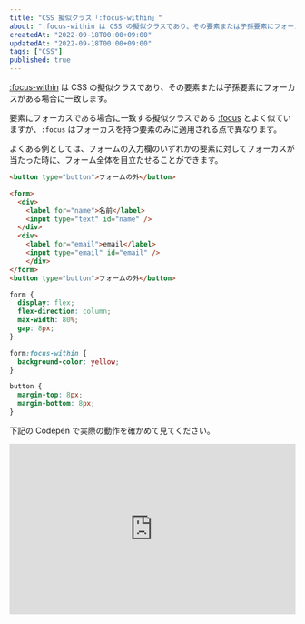 ```yaml
---
title: "CSS 擬似クラス「:focus-within」"
about: ":focus-within は CSS の擬似クラスであり、その要素または子孫要素にフォーカスがある場合に一致します。"
createdAt: "2022-09-18T00:00+09:00"
updatedAt: "2022-09-18T00:00+09:00"
tags: ["CSS"]
published: true
---
```

[:focus-within](https://developer.mozilla.org/ja/docs/Web/CSS/:focus-within) は CSS の擬似クラスであり、その要素または子孫要素にフォーカスがある場合に一致します。

要素にフォーカスである場合に一致する擬似クラスである [:focus](https://developer.mozilla.org/ja/docs/Web/CSS/:focus) とよく似ていますが、`:focus` はフォーカスを持つ要素のみに適用される点で異なります。

よくある例としては、フォームの入力欄のいずれかの要素に対してフォーカスが当たった時に、フォーム全体を目立たせることができます。

```html
<button type="button">フォームの外</button>

<form>
  <div>
    <label for="name">名前</label>
    <input type="text" id="name" />
  </div>
  <div>
    <label for="email">email</label>
    <input type="email" id="email" />
    </div>
</form>
<button type="button">フォームの外</button>
```

```css
form {
  display: flex;
  flex-direction: column;
  max-width: 80%;
  gap: 8px;
}

form:focus-within {
  background-color: yellow;
}

button {
  margin-top: 8px;
  margin-bottom: 8px;
}
```

下記の Codepen で実際の動作を確かめて見てください。

<iframe height="300" style="width: 100%;" scrolling="no" title="Untitled" src="https://codepen.io/azukiazusa1/embed/bGwNMVq?default-tab=html%2Cresult" frameborder="no" loading="lazy" allowtransparency="true" allowfullscreen="true">
  See the Pen <a href="https://codepen.io/azukiazusa1/pen/bGwNMVq">
  Untitled</a> by azukiazusa1 (<a href="https://codepen.io/azukiazusa1">@azukiazusa1</a>)
  on <a href="https://codepen.io">CodePen</a>.
</iframe>

